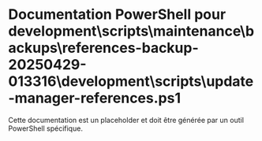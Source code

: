 # Documentation PowerShell pour development\scripts\maintenance\backups\references-backup-20250429-013316\development\scripts\update-manager-references.ps1

Cette documentation est un placeholder et doit être générée par un outil PowerShell spécifique.
